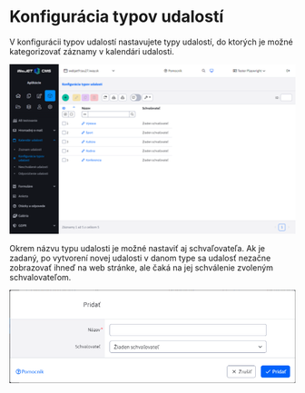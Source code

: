  # Konfigurácia typov udalostí

 V konfigurácii typov udalostí nastavujete typy udalostí, do ktorých je možné kategorizovať záznamy v kalendári udalosti.

 ![](datatable.png)

 Okrem názvu typu udalosti je možné nastaviť aj schvaľovateľa. Ak je zadaný, po vytvorení novej udalosti v danom type sa udalosť nezačne zobrazovať ihneď na web stránke, ale čaká na jej schválenie zvoleným schvalovateľom.

 ![](editor.png)